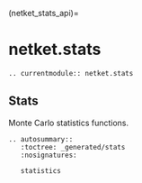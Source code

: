 (netket_stats_api)=
# netket.stats

```{eval-rst}
.. currentmodule:: netket.stats

```
## Stats

Monte Carlo statistics functions.

```{eval-rst}
.. autosummary::
   :toctree: _generated/stats
   :nosignatures:

   statistics
```
